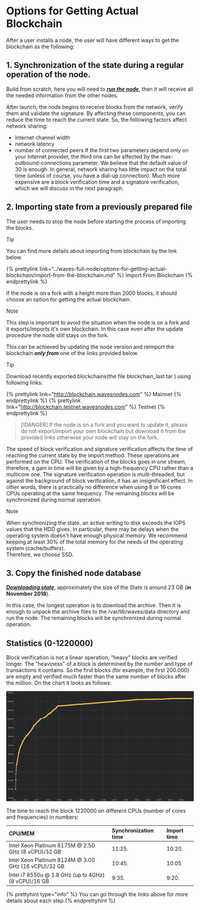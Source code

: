 # Options for Getting Actual Blockchain

After a user installs a node, the user will have different ways to get the blockchain as the following:

## 1. Synchronization of the state during a regular operation of the node.

Build from scratch, here you will need to [_**run the node**_](/waves-full-node/how-to-install-a-node/how-to-install-a-node.md), then it will receive all the needed information from the other nodes.

After launch, the node begins to receive blocks from the network, verify them and validate the signature.  By affecting these components, you can reduce the time to reach the current state.  So, the following factors affect network sharing:

* Internet channel width
* network latency
* number of connected peers
  If the first two parameters depend only on your Internet provider, the third one can be affected by the max-outbound-connections parameter.  We believe that the default value of 30 is enough.  In general, network sharing has little impact on the total time \(unless of course, you have a dial-up connection\).  Much more expensive are a block verification time and a signature verification, which we will discuss in the next paragraph.

## 2. Importing state from a previously prepared file

The user needs to stop the node before starting the process of importing the blocks.

> [!TIP]
> You can find more details about importing from blockchain by the link below. 

{% prettylink link="../waves-full-node/options-for-getting-actual-blockchain/import-from-the-blockchain.md" %} Import From Blockchain {% endprettylink %}

If the node is on a fork with a height more than 2000 blocks, it should choose an option for getting the actual blockchain.

>[!NOTE]
> This step is important to avoid the situation when the node is on a fork and it exports/imports it's own blockchain. In this case even after the update procedure the node still stays on the fork.

This can be achieved by updating the node version and reimport the blockchain **_only from_** one of the links provided below.

> [!TIP]
> Download recently exported blockchains(the file blockchain_last.tar ) using following links:

{% prettylink link="http://blockchain.wavesnodes.com" %} Mainnet {% endprettylink %}
{% prettylink link="http://blockchain.testnet.wavesnodes.com" %} Testnet {% endprettylink %}


> [!DANGER]
> If the node is on a fork and you want to update it, please do not export/import your own blockchain but download it from the provided links otherwise your node will stay on the fork.
 
The speed of block verification and signature verification affects the time of reaching the current state by the import method. These operations are performed on the CPU. The verification of the blocks goes in one stream, therefore, a gain in time will be given by a high-frequency CPU rather than a multicore one. The signature verification operation is multi-threaded, but against the background of block verification, it has an insignificant effect. In other words, there is practically no difference when using 8 or 16 cores CPUs operating at the same frequency. The remaining blocks will be synchronized during normal operation.

> [!NOTE]
> When synchronizing the state, an active writing to disk exceeds the IOPS values that the HDD gives. In particular, there may be delays when the operating system doesn't have enough physical memory. We recommend keeping at least 30% of the total memory for the needs of the operating system \(cache/buffers\).  
Therefore, we choose SSD.

## 3. Copy the finished node database

[_**Downloading state**_](/waves-full-node/options-for-getting-actual-blockchain/state-downloading-and-applying.md), approximately the size of the State is around 23 GB \(**in November 2018**\).

In this case, the longest operation is to download the archive. Then it is enough to unpack the archive files to the /var/lib/waves/data directory and run the node.  The remaining blocks will be synchronized during normal operation.

## Statistics \(0-1220000\)

Block verification is not a linear operation, “heavy” blocks are verified longer. The ”heaviness" of a block is determined by the number and type of transactions it contains.  So the first blocks \(for example, the first 200.000\) are empty and verified much faster than the same number of blocks after the million.  On the chart it looks as follows:

![](../_assets/statistics_blocks_receiving.png)

The time to reach the block 1220000 on different CPUs \(number of cores and frequencies\) in numbers:

| CPU/MEM | Synchronization time | Import time |
| :--- | :--- | :--- |
| Intel Xeon Platinum 8175M @ 2.50 GHz \(8 vCPU\)/32 GB | 11:25. | 10:20. |
| Intel Xeon Platinum 8124M @ 3.00 GHz \(16 vCPU\)/32 GB | 10:45. | 10:05 |
| Intel i7 8550u @ 1.8 GHz \(up to 4GHz\) \(8 vCPU\)/16 GB | 9:35. | 9:20. |

{% prettyhint type="info" %} You can go through the links above for more details about each step.{% endprettyhint %}